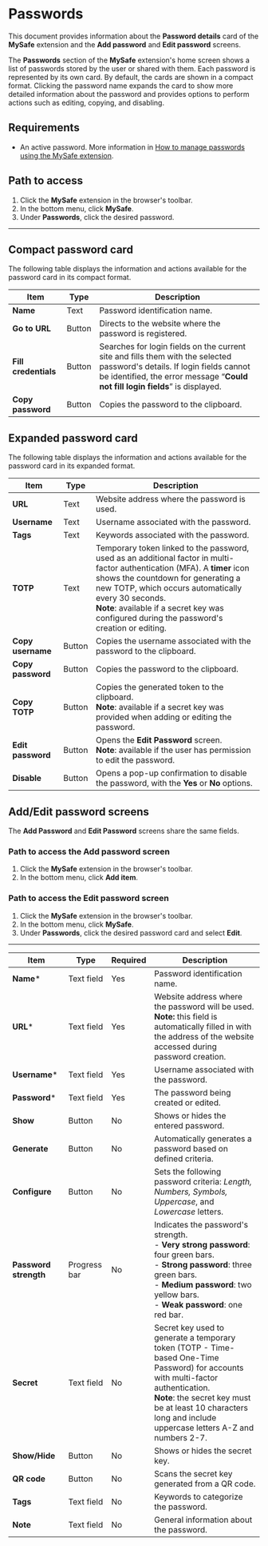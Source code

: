 # Passwords

This document provides information about the **Password details** card of the **MySafe** extension and the **Add password** and **Edit password** screens.

The **Passwords** section of the **MySafe** extension's home screen shows a list of passwords stored by the user or shared with them. Each password is represented by its own card. By default, the cards are shown in a compact format. Clicking the password name expands the card to show more detailed information about the password and provides options to perform actions such as editing, copying, and disabling.

## Requirements

* An active password. More information in [How to manage passwords using the MySafe extension](/v4/docs/mysafe-extension-manage-passwords).

## Path to access

1. Click the **MySafe** extension in the browser's toolbar.  
2. In the bottom menu, click **MySafe**.  
3. Under **Passwords**, click the desired password.
---

## Compact password card

The following table displays the information and actions available for the password card in its compact format.

| Item | Type | Description |
| ----- | ----- | ----- |
| **Name** | Text | Password identification name. |
| **Go to URL** | Button | Directs to the website where the password is registered. |
| **Fill credentials** | Button | Searches for login fields on the current site and fills them with the selected password's details. If login fields cannot be identified, the error message “**Could not fill login fields**” is displayed. |
| **Copy password** | Button | Copies the password to the clipboard. |

## Expanded password card

The following table displays the information and actions available for the password card in its expanded format.

| Item | Type | Description |
| ----- | ----- | ----- |
| **URL** | Text | Website address where the password is used. |
| **Username** | Text | Username associated with the password. |
| **Tags** | Text | Keywords associated with the password. |
| **TOTP** | Text | Temporary token linked to the password, used as an additional factor in multi-factor authentication (MFA). A **timer** icon shows the countdown for generating a new TOTP, which occurs automatically every 30 seconds.  <br>**Note**: available if a secret key was configured during the password's creation or editing. |
| **Copy username** | Button | Copies the username associated with the password to the clipboard. |
| **Copy password** | Button | Copies the password to the clipboard. |
| **Copy TOTP** | Button | Copies the generated token to the clipboard.  <br>**Note**: available if a secret key was provided when adding or editing the password. |
| **Edit password** | Button | Opens the **Edit Password** screen.  <br>**Note**: available if the user has permission to edit the password. |
| **Disable** | Button | Opens a pop-up confirmation to disable the password, with the **Yes** or **No** options. |

## Add/Edit password screens

The **Add Password** and **Edit Password** screens share the same fields.

### Path to access the Add password screen

1. Click the **MySafe** extension in the browser's toolbar.  
2. In the bottom menu, click **Add item**.

### Path to access the Edit password screen

1. Click the **MySafe** extension in the browser's toolbar.  
2. In the bottom menu, click **MySafe**.  
3. Under **Passwords**, click the desired password card and select **Edit**.

---

| Item | Type | Required | Description |
| ----- | ----- | ----- | ----- |
| **Name**\* | Text field | Yes | Password identification name. |
| **URL**\* | Text field | Yes | Website address where the password will be used.  <br>**Note:** this field is automatically filled in with the address of the website accessed during password creation. |
| **Username**\* | Text field | Yes | Username associated with the password. |
| **Password**\* | Text field | Yes | The password being created or edited. |
| **Show** | Button | No | Shows or hides the entered password. |
| **Generate**  | Button | No | Automatically generates a password based on defined criteria. |
| **Configure** | Button | No | Sets the following password criteria: *Length, Numbers, Symbols, Uppercase*, and *Lowercase* letters. |
| **Password strength** | Progress bar | No | Indicates the password's strength.  <br>- **Very strong password**: four green bars. <br>- **Strong password**: three green bars. <br>- **Medium password**: two yellow bars. <br>- **Weak password**: one red bar. |
| **Secret** | Text field | No | Secret key used to generate a temporary token (TOTP \- Time-based One-Time Password) for accounts with multi-factor authentication.  <br>**Note**: the secret key must be at least 10 characters long and include uppercase letters A-Z and numbers 2-7. |
| **Show/Hide** | Button | No | Shows or hides the secret key. |
| **QR code** | Button | No | Scans the secret key generated from a QR code. |
| **Tags** | Text field | No | Keywords to categorize the password. |
| **Note** | Text field | No | General information about the password. |


